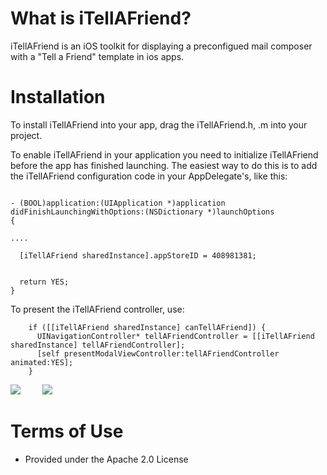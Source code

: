 What is iTellAFriend?
==============================

iTellAFriend is an iOS toolkit for displaying a preconfigued mail composer with a "Tell a Friend" template in ios apps.

Installation
==============================
To install iTellAFriend into your app, drag the iTellAFriend.h, .m into your project. 

To enable iTellAFriend in your application you need to initialize iTellAFriend before the app has finished launching. The easiest way to do this is to add the iTellAFriend configuration code in your AppDelegate's, like this:


```

- (BOOL)application:(UIApplication *)application didFinishLaunchingWithOptions:(NSDictionary *)launchOptions
{
    
....
  
  [iTellAFriend sharedInstance].appStoreID = 408981381;

  
  return YES;
}

```

To present the iTellAFriend controller, use:

```
    if ([[iTellAFriend sharedInstance] canTellAFriend]) {
      UINavigationController* tellAFriendController = [[iTellAFriend sharedInstance] tellAFriendController];
      [self presentModalViewController:tellAFriendController animated:YES];
    }
```



![](https://github.com/aporat/iTellAFriend/raw/master/screenshots/iphone-1.png) 
&nbsp;&nbsp;&nbsp;
&nbsp;&nbsp;&nbsp;
![](https://github.com/aporat/iTellAFriend/raw/master/screenshots/ipad-1.png) 


Terms of Use
==============================

- Provided under the Apache 2.0 License
